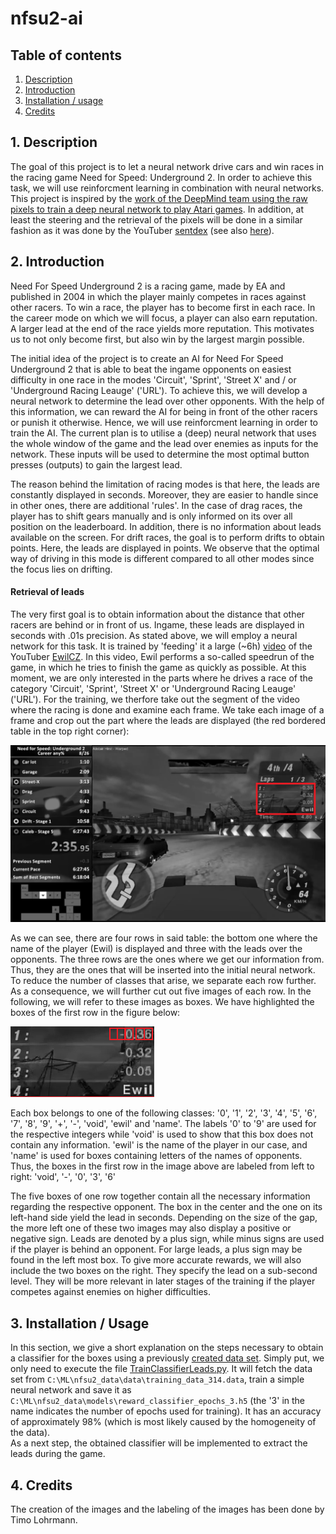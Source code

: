 # nfsu2-ai

## Table of contents

1. [ Description ](#description)
2. [ Introduction ](#introduction)
3. [ Installation / usage ](#installation)
4. [ Credits ](#credits)

<a name="description"></a>
## 1. Description
The goal of this project is to let a neural network drive cars and win races in the racing game Need for Speed: Underground 2. In order to achieve this task, we will use reinforcment learning in combination with neural networks. This project is inspired by the [work of the DeepMind team using the raw pixels to train a deep neural network to play Atari games](http://arxiv.org/pdf/1312.5602v1.pdf). In addition, at least the steering and the retrieval of the pixels will be done in a similar fashion as it was done by the YouTuber [sentdex](https://www.youtube.com/user/sentdex) (see also [here](https://pythonprogramming.net/next-steps-python-plays-gta-v/)).

<a name="introduction"></a>
## 2. Introduction
Need For Speed Underground 2 is a racing game, made by EA and published in 2004 in which the player mainly competes in races against other racers. To win a race, the player has to become first in each race. In the career mode on which we will focus, a player can also earn reputation. A larger lead at the end of the race yields more reputation. This motivates us to not only become first, but also win by the largest margin possible.

The initial idea of the project is to create an AI for Need For Speed Underground 2 that is able to beat the ingame opponents on easiest difficulty in one race in the modes 'Circuit', 'Sprint', 'Street X' and / or 'Underground Racing Leauge' ('URL').
To achieve this, we will develop a neural network to determine the lead over other opponents. With the help of this information, we can reward the AI for being in front of the other racers or punish it otherwise. Hence, we will use reinforcment learning in order to train the AI. The current plan is to utilise a (deep) neural network that uses the whole window of the game and the lead over enemies as inputs for the network. These inputs will be used to determine the most optimal button presses (outputs) to gain the largest lead.

The reason behind the limitation of racing modes is that here, the leads are constantly displayed in seconds. Moreover, they are easier to handle since in other ones, there are additional 'rules'. In the case of drag races, the player has to shift gears manually and is only informed on its over all position on the leaderboard. In addition, there is no information about leads available on the screen. For drift races, the goal is to perform drifts to obtain points. Here, the leads are displayed in points. We observe that the optimal way of driving in this mode is different compared to all other modes since the focus lies on drifting.

#### Retrieval of leads

The very first goal is to obtain information about the distance that other racers are behind or in front of us. Ingame, these leads are displayed in seconds with .01s precision. As stated above, we will employ a neural network for this task. It is trained by 'feeding' it a large (~6h) [video](https://www.youtube.com/watch?v=m2Ed9cIhm4Y) of the YouTuber [EwilCZ](https://www.youtube.com/user/EwilCZ). In this video, Ewil performs a so-called speedrun of the game, in which he tries to finish the game as quickly as possible. At this moment, we are only interested in the parts where he drives a race of the category 'Circuit', 'Sprint', 'Street X' or 'Underground Racing Leauge' ('URL'). For the training, we therfore take out the segment of the video where the racing is done and examine each frame. We take each image of a frame and crop out the part where the leads are displayed (the red bordered table in the top right corner):

![alt text](./frame_race_314.png "A frame from a Street X race. We focus on the red bordered table in the top right corner")

As we can see, there are four rows in said table: the bottom one where the name of the player (Ewil) is displayed and three with the leads over the opponents. The three rows are the ones where we get our information from. Thus, they are the ones that will be inserted into the initial neural network. To reduce the number of classes that arise, we separate each row further. As a consequence, we will further cut out five images of each row. In the following, we will refer to these images as boxes. We have highlighted the boxes of the first row in the figure below:

![alt text](./table_314.png "The table with the leads. The cuts are demonstrated in the first row. The boxes in the first row are labeled from left to right: 'void', '-', '0', '3', '6' ")

Each box belongs to one of the following classes: '0', '1', '2', '3', '4', '5', '6', '7', '8', '9', '+', '-', 'void', 'ewil' and 'name'. The labels '0' to '9' are used for the respective integers while 'void' is used to show that this box does not contain any information. 'ewil' is the name of the player in our case, and 'name' is used for boxes containing letters of the names of opponents. Thus, the boxes in the first row in the image above are labeled from left to right: 'void', '-', '0', '3', '6'  

The five boxes of one row together contain all the necessary information regarding the respective opponent. The box in the center and the one on its left-hand side yield the lead in seconds. Depending on the size of the gap, the more left one of these two images may also display a positive or negative sign. Leads are denoted by a plus sign, while minus signs are used if the player is behind an opponent. For large leads, a plus sign may be found in the left most box. To give more accurate rewards, we will also include the two boxes on the right. They specify the lead on a sub-second level. They will be more relevant in later stages of the training if the player competes against enemies on higher difficulties.

<a name="installation"></a>
## 3. Installation / Usage
In this section, we give a short explanation on the steps necessary to obtain a classifier for the boxes using a previously [created data set](./training_data_314.data). Simply put, we only need to execute the file [TrainClassifierLeads.py](./TrainClassifierLeads.py). It will fetch the data set from ``` C:\ML\nfsu2_data\data\training_data_314.data ```, train a simple neural network and save it as ``` C:\ML\nfsu2_data\models\reward_classifier_epochs_3.h5``` (the '3' in the name indicates the number of epochs used for training). It has an accuracy of approximately 98\% (which is most likely caused by the homogeneity of the data).  
As a next step, the obtained classifier will be implemented to extract the leads during the game.

<a name="credits"></a>
## 4. Credits

The creation of the images and the labeling of the images has been done by Timo Lohrmann.
